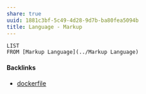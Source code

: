 ```yaml
---
share: true
uuid: 1881c3bf-5c49-4d28-9d7b-ba80fea5094b
title: Language - Markup
---
```

```dataview
LIST
FROM [Markup Language](../Markup Language)
```

#### Backlinks

* [dockerfile](/27671926-6623-45cc-99f0-e5122f071880)
